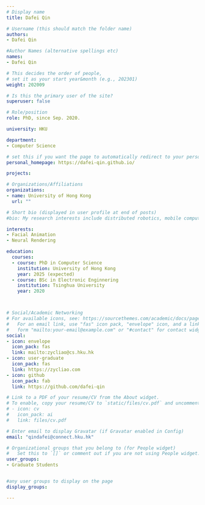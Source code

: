 ```yaml
---
# Display name
title: Dafei Qin

# Username (this should match the folder name)
authors:
- Dafei Qin

#Author Names (alternative spellings etc)
names:
- Dafei Qin

# This decides the order of people, 
# set it as your start year&month (e.g., 202301) 
weight: 202009

# Is this the primary user of the site?
superuser: false

# Role/position
role: PhD, since Sep. 2020. 

university: HKU

department:
- Computer Science

# set this if you want the page to automatically redirect to your personal homepage
personal_homepage: https://dafei-qin.github.io/

projects:

# Organizations/Affiliations
organizations:
- name: University of Hong Kong
  url: ""

# Short bio (displayed in user profile at end of posts)
#bio: My research interests include distributed robotics, mobile computing and programmable matter.

interests:
- Facial Animation
- Neural Rendering

education:
  courses:
  - course: PhD in Computer Science
    institution: University of Hong Kong
    year: 2025 (expected)
  - course: BSc in Electronic Enginnering
    institution: Tsinghua University
    year: 2020



# Social/Academic Networking
# For available icons, see: https://sourcethemes.com/academic/docs/page-builder/#icons
#   For an email link, use "fas" icon pack, "envelope" icon, and a link in the
#   form "mailto:your-email@example.com" or "#contact" for contact widget.
social:
- icon: envelope
  icon_pack: fas
  link: mailto:zycliao@cs.hku.hk
- icon: user-graduate
  icon_pack: fas
  link: https://zycliao.com
- icon: github
  icon_pack: fab
  link: https://github.com/dafei-qin

# Link to a PDF of your resume/CV from the About widget.
# To enable, copy your resume/CV to `static/files/cv.pdf` and uncomment the lines below.
# - icon: cv
#   icon_pack: ai
#   link: files/cv.pdf

# Enter email to display Gravatar (if Gravatar enabled in Config)
email: "qindafei@connect.hku.hk"

# Organizational groups that you belong to (for People widget)
#   Set this to `[]` or comment out if you are not using People widget.
user_groups:
- Graduate Students


#any user groups to display on the page
display_groups:

---
```


<!-- # write your biography here
Dafei Qin is a stupid PhD student. -->

